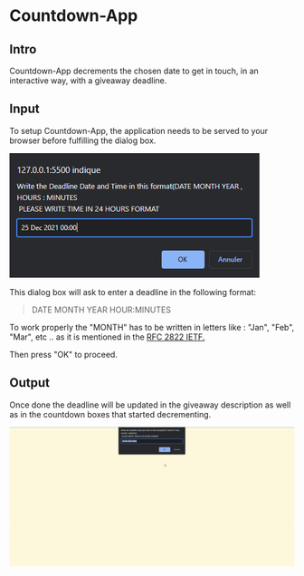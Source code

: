 # Countdown-App
## Intro
Countdown-App decrements the chosen date to get in touch, in an interactive way, with a giveaway deadline.

## Input
To setup Countdown-App, the application needs to be served to your browser before fulfilling the dialog box.

![screenshot-box](/screenshots/screenshot-box.png)

This dialog box will ask to enter a deadline in the following format:

> DATE MONTH YEAR HOUR:MINUTES

To work properly the "MONTH" has to be written in letters like : "Jan", "Feb", "Mar", etc .. as it is mentioned in the [RFC 2822 IETF.](https://datatracker.ietf.org/doc/html/rfc2822#page-14)

Then press "OK" to proceed.

## Output
Once done the deadline will be updated in the giveaway description as well as in the countdown boxes that started decrementing.

![countdown](/screenshots/countdown.gif)
